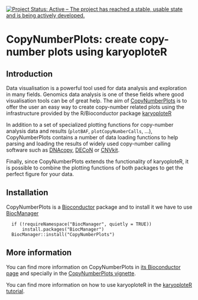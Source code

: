 [![Project Status: Active – The project has reached a stable, usable state and is being actively developed.](https://www.repostatus.org/badges/latest/active.svg)](https://www.repostatus.org/#active)


# CopyNumberPlots: create copy-number plots using karyoploteR 

## Introduction

Data visualisation is a powerful tool used for data analysis and exploration in 
many fields. Genomics data analysis is one of these fields where good 
visualisation tools can be of great help. 
The aim of [CopyNumberPlots](http://bioconductor.org/packages/CopyNumberPlots/)
is to offer the user an 
easy way to create copy-number related plots using the infrastructure provided
by the R/Bioconductor package [karyoploteR](http://bioconductor.org/packages/karyoploteR/)

In addition to a set of specialized plotting functions for copy-number analysis
data and results (`plotBAF`, `plotCopyNumberCalls`, ...), 
CopyNumberPlots contains a number of data loading 
functions to help parsing and loading the results of widely used 
copy-number calling software such as [DNAcopy](	http://bioconductor.org/packages/DNAcopy/),
[DECoN](https://wellcomeopenresearch.org/articles/1-20/v1) or
[CNVkit](https://cnvkit.readthedocs.io/en/stable/).



Finally, since CopyNumberPlots extends the 
functionality of karyoploteR, it is possible 
to combine the plotting functions of both packages to get the perfect
figure for your data.

## Installation

CopyNumberPlots is a [Bioconductor](http://bioconductor.org) 
package and to install it we have to use 
[BiocManager](https://cran.r-project.org/web/packages/BiocManager/vignettes/BiocManager.html)

```{r getPackage, eval=FALSE}
  if (!requireNamespace("BiocManager", quietly = TRUE))
      install.packages("BiocManager")
  BiocManager::install("CopyNumberPlots")
```

## More information

You can find more information on CopyNumberPlots in 
[its Bioconductor page](http://bioconductor.org/packages/CopyNumberPlots/) 
and specially in the 
[CopyNumberPlots vignette](https://bioconductor.org/packages/release/bioc/vignettes/CopyNumberPlots/inst/doc/CopyNumberPlots.html).

You can find more information on how to use karyoploteR in the
[karyoploteR tutorial](https://bernatgel.github.io/karyoploter_tutorial/).




